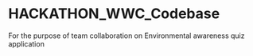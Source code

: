 # HACKATHON_WWC_Codebase
For the purpose of team collaboration on Environmental awareness quiz application
